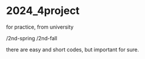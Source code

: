 # 2024_4project
for practice, from university

/2nd-spring
/2nd-fall


there are easy and short codes, but important for sure.


